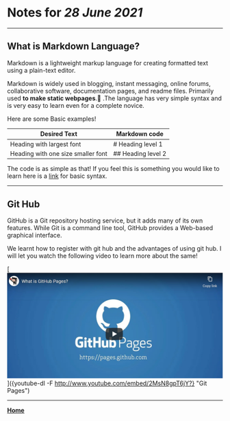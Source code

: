 # Notes for _28 June 2021_

***

## What is Markdown Language?  


Markdown is a lightweight markup language for creating formatted text using a plain-text editor.  

Markdown is widely used in blogging, instant messaging, online forums, collaborative software, documentation pages, and readme files. Primarily used **to make static webpages**.:dizzy: .The language has very simple syntax and is very easy to learn even for a complete novice. 

Here are some Basic examples!

| Desired Text                      | Markdown code        |
| ----------------------------------|----------------------|
| Heading with largest font         | # Heading level 1    |
| Heading with one size smaller font| ## Heading level 2   |

The code is as simple as that! If you feel this is something you would like to learn here is a [link](https://www.markdownguide.org/basic-syntax/) for basic syntax. 


***

## Git Hub

GitHub is a Git repository hosting service, but it adds many of its own features. While Git is a command line tool, GitHub provides a Web-based graphical interface. 

We learnt how to register with git hub and the advantages of using git hub. I will let you watch the following video to learn more about the same!


[![git](gitpic.jpeg)]({youtube-dl -F http://www.youtube.com/embed/2MsN8gpT6jY?} "Git Pages")

***

[**Home**](https://slayerr1.github.io/reading-notes/)
